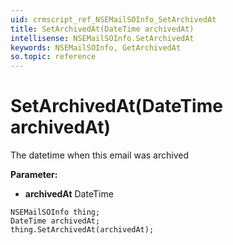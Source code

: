```yaml
---
uid: crmscript_ref_NSEMailSOInfo_SetArchivedAt
title: SetArchivedAt(DateTime archivedAt)
intellisense: NSEMailSOInfo.SetArchivedAt
keywords: NSEMailSOInfo, GetArchivedAt
so.topic: reference
---
```


# SetArchivedAt(DateTime archivedAt)

The datetime when this email was archived

**Parameter:** 
 - **archivedAt** DateTime

```crmscript
NSEMailSOInfo thing;
DateTime archivedAt;
thing.SetArchivedAt(archivedAt);
```

